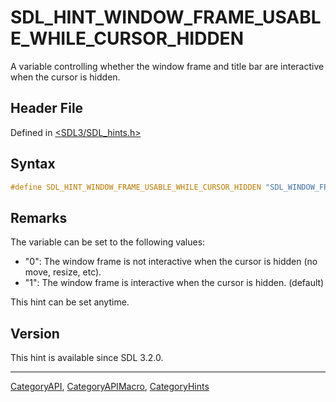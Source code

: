 # SDL_HINT_WINDOW_FRAME_USABLE_WHILE_CURSOR_HIDDEN

A variable controlling whether the window frame and title bar are interactive when the cursor is hidden.

## Header File

Defined in [<SDL3/SDL_hints.h>](https://github.com/libsdl-org/SDL/blob/main/include/SDL3/SDL_hints.h)

## Syntax

```c
#define SDL_HINT_WINDOW_FRAME_USABLE_WHILE_CURSOR_HIDDEN "SDL_WINDOW_FRAME_USABLE_WHILE_CURSOR_HIDDEN"
```

## Remarks

The variable can be set to the following values:

- "0": The window frame is not interactive when the cursor is hidden (no
  move, resize, etc).
- "1": The window frame is interactive when the cursor is hidden. (default)

This hint can be set anytime.

## Version

This hint is available since SDL 3.2.0.





----
[CategoryAPI](CategoryAPI), [CategoryAPIMacro](CategoryAPIMacro), [CategoryHints](CategoryHints)

